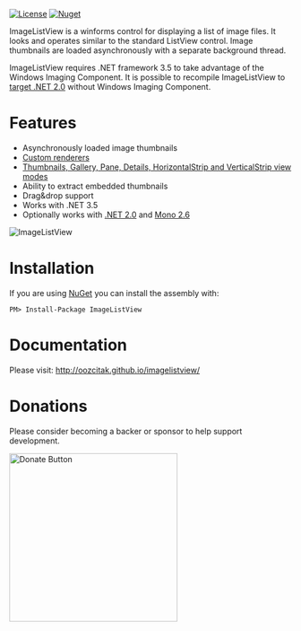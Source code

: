[![License](http://img.shields.io/github/license/oozcitak/imagelistview.svg?style=flat-square)](http://www.apache.org/licenses/LICENSE-2.0)
[![Nuget](https://img.shields.io/nuget/v/ImageListView.svg?style=flat-square)](https://www.nuget.org/packages/ImageListView)

ImageListView is a winforms control for displaying a list of image files. It looks and operates similar to the standard ListView control. Image thumbnails are loaded asynchronously with a separate background thread.

ImageListView requires .NET framework 3.5 to take advantage of the Windows Imaging Component. It is possible to recompile ImageListView to [target .NET 2.0](https://github.com/oozcitak/imagelistview/wiki/WICSupport) without Windows Imaging Component.

# Features #
  * Asynchronously loaded image thumbnails
  * [Custom renderers](https://github.com/oozcitak/imagelistview/wiki/ImageListViewRenderer)
  * [Thumbnails, Gallery, Pane, Details, HorizontalStrip and VerticalStrip view modes](https://github.com/oozcitak/imagelistview/wiki/ViewModes)
  * Ability to extract embedded thumbnails
  * Drag&drop support
  * Works with .NET 3.5
  * Optionally works with [.NET 2.0](https://github.com/oozcitak/imagelistview/wiki/WICSupport) and [Mono 2.6](https://github.com/oozcitak/imagelistview/wiki/MonoSupport)

![ImageListView](https://github.com/oozcitak/imagelistview/blob/wiki/ImageListView.thumbnails.jpg)

# Installation #

If you are using [NuGet](https://nuget.org/) you can install the assembly with:

`PM> Install-Package ImageListView`

# Documentation #

Please visit: http://oozcitak.github.io/imagelistview/

# Donations #
Please consider becoming a backer or sponsor to help support development.

[<img src="https://opencollective.com/webpack/donate/button@2x.png?color=blue" alt="Donate Button" width="300"/>](https://opencollective.com/imagelistview)
